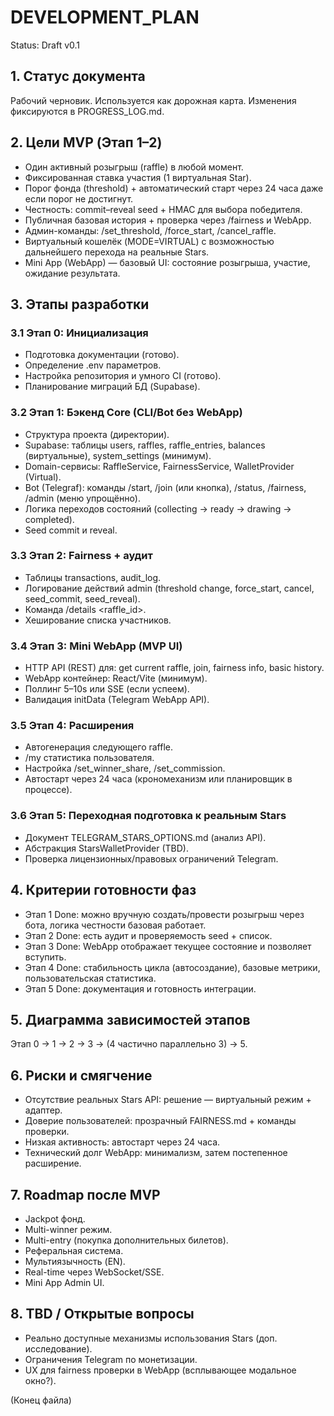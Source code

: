 # DEVELOPMENT_PLAN
Status: Draft v0.1

## 1. Статус документа
Рабочий черновик. Используется как дорожная карта. Изменения фиксируются в PROGRESS_LOG.md.

## 2. Цели MVP (Этап 1–2)
- Один активный розыгрыш (raffle) в любой момент.
- Фиксированная ставка участия (1 виртуальная Star).
- Порог фонда (threshold) + автоматический старт через 24 часа даже если порог не достигнут.
- Честность: commit–reveal seed + HMAC для выбора победителя.
- Публичная базовая история + проверка через /fairness и WebApp.
- Админ-команды: /set_threshold, /force_start, /cancel_raffle.
- Виртуальный кошелёк (MODE=VIRTUAL) с возможностью дальнейшего перехода на реальные Stars.
- Mini App (WebApp) — базовый UI: состояние розыгрыша, участие, ожидание результата.

## 3. Этапы разработки
### 3.1 Этап 0: Инициализация
- Подготовка документации (готово).
- Определение .env параметров.
- Настройка репозитория и умного CI (готово).
- Планирование миграций БД (Supabase).

### 3.2 Этап 1: Бэкенд Core (CLI/Bot без WebApp)
- Структура проекта (директории).
- Supabase: таблицы users, raffles, raffle_entries, balances (виртуальные), system_settings (минимум).
- Domain-сервисы: RaffleService, FairnessService, WalletProvider (Virtual).
- Bot (Telegraf): команды /start, /join (или кнопка), /status, /fairness, /admin (меню упрощённо).
- Логика переходов состояний (collecting → ready → drawing → completed).
- Seed commit и reveal.

### 3.3 Этап 2: Fairness + аудит
- Таблицы transactions, audit_log.
- Логирование действий admin (threshold change, force_start, cancel, seed_commit, seed_reveal).
- Команда /details <raffle_id>.
- Хеширование списка участников.

### 3.4 Этап 3: Mini WebApp (MVP UI)
- HTTP API (REST) для: get current raffle, join, fairness info, basic history.
- WebApp контейнер: React/Vite (минимум).
- Поллинг 5–10s или SSE (если успеем).
- Валидация initData (Telegram WebApp API).

### 3.5 Этап 4: Расширения
- Автогенерация следующего raffle.
- /my статистика пользователя.
- Настройка /set_winner_share, /set_commission.
- Автостарт через 24 часа (крономеханизм или планировщик в процессе).

### 3.6 Этап 5: Переходная подготовка к реальным Stars
- Документ TELEGRAM_STARS_OPTIONS.md (анализ API).
- Абстракция StarsWalletProvider (TBD).
- Проверка лицензионных/правовых ограничений Telegram.

## 4. Критерии готовности фаз
- Этап 1 Done: можно вручную создать/провести розыгрыш через бота, логика честности базовая работает.
- Этап 2 Done: есть аудит и проверяемость seed + список.
- Этап 3 Done: WebApp отображает текущее состояние и позволяет вступить.
- Этап 4 Done: стабильность цикла (автосоздание), базовые метрики, пользовательская статистика.
- Этап 5 Done: документация и готовность интеграции.

## 5. Диаграмма зависимостей этапов
Этап 0 → 1 → 2 → 3 → (4 частично параллельно 3) → 5.

## 6. Риски и смягчение
- Отсутствие реальных Stars API: решение — виртуальный режим + адаптер.
- Доверие пользователей: прозрачный FAIRNESS.md + команды проверки.
- Низкая активность: автостарт через 24 часа.
- Технический долг WebApp: минимализм, затем постепенное расширение.

## 7. Roadmap после MVP
- Jackpot фонд.
- Multi-winner режим.
- Multi-entry (покупка дополнительных билетов).
- Реферальная система.
- Мультиязычность (EN).
- Real-time через WebSocket/SSE.
- Mini App Admin UI.

## 8. TBD / Открытые вопросы
- Реально доступные механизмы использования Stars (доп. исследование).
- Ограничения Telegram по монетизации.
- UX для fairness проверки в WebApp (всплывающее модальное окно?).

(Конец файла)